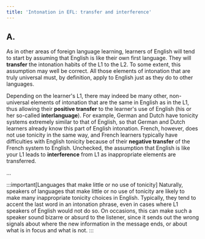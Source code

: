 ```yaml
---
title: 'Intonation in EFL: transfer and interference'
---
```


<script>
  import Audio from '$lib/Audio.svelte'
  import AudioWrapper from '$lib/AudioWrapper.svelte'
  import Naudio from '$lib/Naudio.svelte'
</script>

## A.

As in other areas of foreign language learning, learners of English will tend to start by assuming that English is like their own first language. They will **transfer** the intonation habits of the L1 to the L2. To some extent, this assumption may well be correct. All those elements of intonation that are truly universal must, by definition, apply to English just as they do to other languages.

Depending on the learner's L1, there may indeed be many other, non-universal elements of intonation that are the same in English as in the L1, thus allowing their **positive transfer** to the learner's use of English (his or her so-called **interlanguage**). For example, German and Dutch have tonicity systems extremely similar to that of English, so that German and Dutch learners already know this part of English intonation. French, however, does not use tonicity in the same way, and French learners typically have difficulties with English tonicity because of their **negative transfer** of the French system to English. Unchecked, the assumption that English is like your L1 leads to **interference** from L1 as inappropriate elements are transferred.

...

:::important[Languages that make little or no use of tonicity]
Naturally, speakers of languages that make little or no use of tonicity are likely to make many inappropriate tonicity choices in English. Typically, they tend to accent the last word in an intonation phrase, even in cases where L1 speakers of English would not do so. On occasions, this can make such a speaker sound bizarre or absurd to the listener, since it sends out the wrong signals about where the new information in the message ends, or about what is in focus and what is not.
<Naudio sentence="e.g. <br> - English: In most 'cases | *standards have greatly im'proved. <br> - French: Dans la plupart des 'cas | ...<br> - French English: In most 'cases. <br>" nuclei="{['cases', 'proved', 'cas', 'cases']}" />
:::
